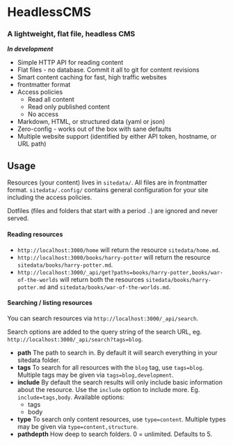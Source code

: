 # HeadlessCMS
### A lightweight, flat file, headless CMS

***In development***

- Simple HTTP API for reading content
- Flat files - no database. Commit it all to git for content revisions
- Smart content caching for fast, high traffic websites
- frontmatter format
- Access policies
  - Read all content
  - Read only published content
  - No access
- Markdown, HTML, or structured data (yaml or json)
- Zero-config - works out of the box with sane defaults
- Multiple website support (identified by either API token, hostname, or URL path)

## Usage

Resources (your content) lives in `sitedata/`. All files are in frontmatter format. `sitedata/.config/` contains general configuration for your site including the access policies.

Dotfiles (files and folders that start with a period `.`) are ignored and never served.

#### Reading resources

- `http://localhost:3000/home` will return the resource `sitedata/home.md`. 
- `http://localhost:3000/books/harry-potter` will return the resource `sitedata/books/harry-potter.md`.
- `http://localhost:3000/_api/get?paths=books/harry-potter,books/war-of-the-worlds` will return both the resources `sitedata/books/harry-potter.md` and `sitedata/books/war-of-the-worlds.md`.

#### Searching / listing resources
You can search resources via `http://localhost:3000/_api/search`.

Search options are added to the query string of the search URL, eg. `http://localhost:3000/_api/search?tags=blog`.

- **path**
  The path to search in. By default it will search everything in your sitedata folder.
- **tags**
  To search for all resources with the `blog` tag, use `tags=blog`. Multiple tags may be given via `tags=blog,development`.
- **include**
  By default the search results will only include basic information about the resource. Use the `include` option to include more. Eg. `include=tags,body`. Available options:
  - tags
  - body
- **type**
  To search only content resources, use `type=content`. Multiple types may be given via `type=content,structure`.
- **pathdepth**
  How deep to search folders. 0 = unlimited. Defaults to 5.

